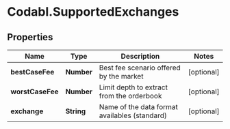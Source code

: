 # Codabl.SupportedExchanges

## Properties
Name | Type | Description | Notes
------------ | ------------- | ------------- | -------------
**bestCaseFee** | **Number** | Best fee scenario offered by the market | [optional] 
**worstCaseFee** | **Number** | Limit depth to extract from the orderbook | [optional] 
**exchange** | **String** | Name of the data format availables (standard) | [optional] 


